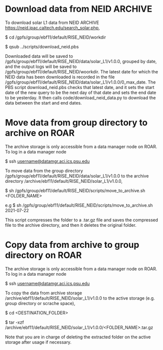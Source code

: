 # Download data from NEID ARCHIVE
 
To download solar L1 data from NEID ARCHIVE https://neid.ipac.caltech.edu/search_solar.php,

$ cd /gpfs/group/ebf11/default/RISE_NEID/workdir

$ qsub ../scripts/download_neid.pbs

Downloaded data will be saved to /gpfs/group/ebf11/default/RISE_NEID/data/solar_L1/v1.0.0, 
grouped by date, and the output logs will be saved to /gpfs/group/ebf11/default/RISE_NEID/woorkdir.
The latest date for which the NEID data has been downloaded is recorded in the file 
/gpfs/group/ebf11/default/RISE_NEID/data/solar_L1/v1.0.0/0_max_date. The PBS script download_neid.pbs
checks that latest date, and it sets the start date of the new query to be the next day of that date 
and sets the end date to be yesterday. It then calls code/download_neid_data.py to download the data
between the start and end dates.

# Move data from group directory to archive on ROAR

The archive storage is only accessible from a data manager node on ROAR. To log in a data manager node

$ ssh username@datamgr.aci.ics.psu.edu

To move data from the group directory /gpfs/group/ebf11/default/RISE_NEID/data/solar_L1/v1.0.0 to the 
archive directory /archive/ebf11/default/RISE_NEID/solar_L1/v1.0.0,

$ sh /gpfs/group/ebf11/default/RISE_NEID/scripts/move_to_archive.sh <FOLDER_NAME>

e.g $ sh /gpfs/group/ebf11/default/RISE_NEID/scripts/move_to_archive.sh 2021-07-22

This script compresses the folder to a .tar.gz file and saves the compressed file to the archive directory,
and then it deletes the original folder. 

# Copy data from archive to group directory on ROAR

The archive storage is only accessible from a data manager node on ROAR. To log in a data manager node

$ ssh username@datamgr.aci.ics.psu.edu

To copy the data from archive storage /archive/ebf11/default/RISE_NEID/solar_L1/v1.0.0 to the active storage
(e.g. group directory or scrache space),

$ cd <DESTINATION_FOLDER>

$ tar -xzf /archive/ebf11/default/RISE_NEID/solar_L1/v1.0.0/<FOLDER_NAME>.tar.gz

Note that you are in charge of deleting the extracted folder on the active storage after usage if necessary.
